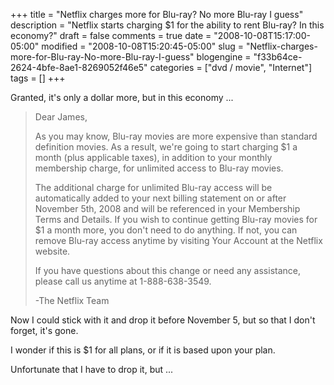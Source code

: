 +++
title = "Netflix charges more for Blu-ray? No more Blu-ray I guess"
description = "Netflix starts charging $1 for the ability to rent Blu-ray? In this economy?"
draft = false
comments = true
date = "2008-10-08T15:17:00-05:00"
modified = "2008-10-08T15:20:45-05:00"
slug = "Netflix-charges-more-for-Blu-ray-No-more-Blu-ray-I-guess"
blogengine = "f33b64ce-2624-4bfe-8ae1-8269052f46e5"
categories = ["dvd / movie", "Internet"]
tags = []
+++

<p>
Granted, it&#39;s only a dollar more, but in this economy ...
</p>
<blockquote>
	<p>
	Dear James,
	</p>
	<p>
	As you may know, Blu-ray movies are more expensive than standard definition movies. As a result, we&#39;re going to start charging $1 a month (plus applicable taxes), in addition to your monthly membership charge, for unlimited access to Blu-ray movies.
	</p>
	<p>
	The additional charge for unlimited Blu-ray access will be automatically added to your next billing statement on or after November 5th, 2008 and will be referenced in your Membership Terms and Details. If you wish to continue getting Blu-ray movies for $1 a month more, you don&#39;t need to do anything. If not, you can remove Blu-ray access anytime by visiting Your Account at the Netflix website.
	</p>
	<p>
	If you have questions about this change or need any assistance, please call us anytime at 1-888-638-3549.
	</p>
	<p>
	-The Netflix Team
	</p>
</blockquote>
<p>
Now I could stick with it and drop it before November 5, but so that I don&#39;t forget, it&#39;s gone.
</p>
<p>
I wonder if this is $1 for all plans, or if it is based upon your plan.
</p>
<p>
Unfortunate that I have to drop it, but ...
</p>

